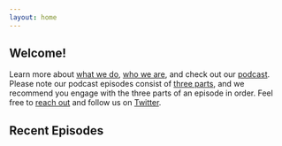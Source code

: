 ```yaml
---
layout: home
---
```


## Welcome!
Learn more about [what we do](/about#about), [who we are](/about#team), and check out our [podcast](/podcast). Please note our podcast episodes consist of [three parts](/about#podcast), and we recommend you engage with the three parts of an episode in order. Feel free to [reach out](/contact) and follow us on [Twitter](https://twitter.com/recipes4resist).

## Recent Episodes
<!-- beneath this gets populated from the _posts folder by home.html -->